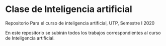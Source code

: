 # Clase de Inteligencia artificial

Repositorio Para el curso de inteligencia artificial, UTP, Semestre I 2020

En este repositorio se subirán todos los trabajos correspondientes al curso de Inteligencia artificial.
